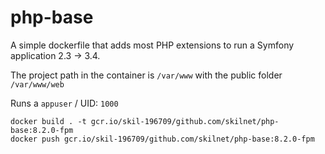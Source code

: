 # php-base

A simple dockerfile that adds most PHP extensions to run a Symfony application 2.3 -> 3.4.

The project path in the container is `/var/www` with the public folder `/var/www/web`

Runs a `appuser` / UID: `1000`


```shell
docker build . -t gcr.io/skil-196709/github.com/skilnet/php-base:8.2.0-fpm
docker push gcr.io/skil-196709/github.com/skilnet/php-base:8.2.0-fpm
```
